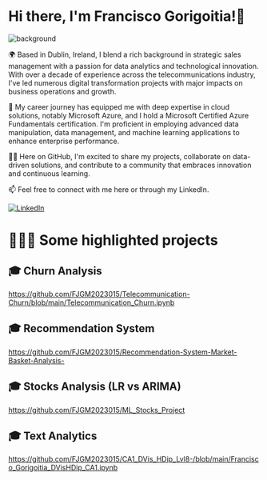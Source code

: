 # Hi there, I'm Francisco Gorigoitia!👋

![background](https://github.com/FJGM2023015/FJGM2023015/assets/145473325/bdc54944-e426-4d0c-acd7-ccd094afb6eb)

🌍 Based in Dublin, Ireland, I blend a rich background in strategic sales management with a passion for data analytics and technological innovation. With over a decade of experience across the telecommunications industry, I've led numerous digital transformation projects with major impacts on business operations and growth.

💼 My career journey has equipped me with deep expertise in cloud solutions, notably Microsoft Azure, and I hold a Microsoft Certified Azure Fundamentals certification. I'm proficient in employing advanced data manipulation, data management, and machine learning applications to enhance enterprise performance.

👨‍💻 Here on GitHub, I'm excited to share my projects, collaborate on data-driven solutions, and contribute to a community that embraces innovation and continuous learning.

📫 Feel free to connect with me here or through my LinkedIn.

[![LinkedIn](https://img.shields.io/badge/LinkedIn-blue)](https://www.linkedin.com/in/franciscogorigoitia)

# 👨🏼‍💻 Some highlighted projects

## 🎓 Churn Analysis
https://github.com/FJGM2023015/Telecommunication-Churn/blob/main/Telecommunication_Churn.ipynb

## 🎓 Recommendation System 
https://github.com/FJGM2023015/Recommendation-System-Market-Basket-Analysis-

## 🎓 Stocks Analysis (LR vs ARIMA)
https://github.com/FJGM2023015/ML_Stocks_Project

## 🎓 Text Analytics
https://github.com/FJGM2023015/CA1_DVis_HDip_Lvl8-/blob/main/Francisco_Gorigoitia_DVisHDip_CA1.ipynb
<!--
**FJGM2023015/FJGM2023015** is a ✨ _special_ ✨ repository because its `README.md` (this file) appears on your GitHub profile.

Here are some ideas to get you started:

- 🔭 I’m currently working on ...
- 🌱 I’m currently learning ...
- 👯 I’m looking to collaborate on ...
- 🤔 I’m looking for help with ...
- 💬 Ask me about ...
- 📫 How to reach me: ...
- 😄 Pronouns: ...
- ⚡ Fun fact: ...
-->
